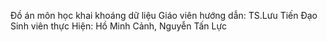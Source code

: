 Đồ án môn học khai khoáng dữ liệu
Giáo viên hướng dẫn: TS.Lưu Tiến Đạo
Sinh viên thực Hiện: Hồ Minh Cảnh, Nguyễn Tấn Lực